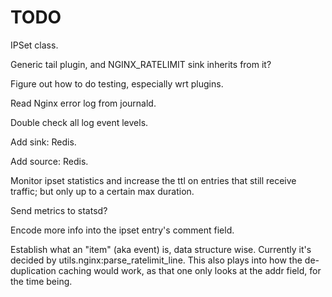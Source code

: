 # TODO

IPSet class.

Generic tail plugin, and NGINX_RATELIMIT sink inherits from it?

Figure out how to do testing, especially wrt plugins.

Read Nginx error log from journald.

Double check all log event levels.

Add sink: Redis.

Add source: Redis.

Monitor ipset statistics and increase the ttl on entries that still receive
traffic; but only up to a certain max duration.

Send metrics to statsd?

Encode more info into the ipset entry's comment field.

Establish what an "item" (aka event) is, data structure wise. Currently it's
decided by utils.nginx:parse_ratelimit_line. This also plays into how the
de-duplication caching would work, as that one only looks at the addr field, for
the time being.

